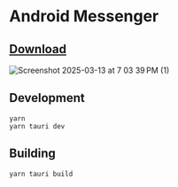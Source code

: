 # Android Messenger

## [Download](https://github.com/leon-do/android-messenger-desktop/releases)

![Screenshot 2025-03-13 at 7 03 39 PM (1)](https://github.com/user-attachments/assets/9980d56a-1c92-4a1e-be47-9764d8e36209)


## Development

```
yarn
yarn tauri dev
```

## Building

```
yarn tauri build 
```
